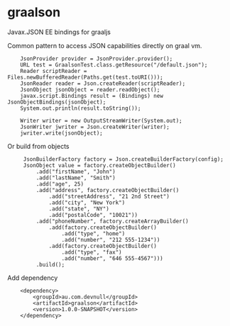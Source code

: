 # graalson
Javax.JSON EE bindings for graaljs

Common pattern to access JSON capabilities directly on graal vm.

        JsonProvider provider = JsonProvider.provider();
        URL test = GraalsonTest.class.getResource("/default.json");
        Reader scriptReader = Files.newBufferedReader(Paths.get(test.toURI()));
        JsonReader reader = Json.createReader(scriptReader);
        JsonObject jsonObject = reader.readObject();
        javax.script.Bindings result = (Bindings) new JsonObjectBindings(jsonObject);
        System.out.println(result.toString());

        Writer writer = new OutputStreamWriter(System.out);
        JsonWriter jwriter = Json.createWriter(writer);
        jwriter.write(jsonObject);

Or build from objects

         JsonBuilderFactory factory = Json.createBuilderFactory(config);
         JsonObject value = factory.createObjectBuilder()
             .add("firstName", "John")
             .add("lastName", "Smith")
             .add("age", 25)
             .add("address", factory.createObjectBuilder()
                 .add("streetAddress", "21 2nd Street")
                 .add("city", "New York")
                 .add("state", "NY")
                 .add("postalCode", "10021"))
             .add("phoneNumber", factory.createArrayBuilder()
                 .add(factory.createObjectBuilder()
                     .add("type", "home")
                     .add("number", "212 555-1234"))
                 .add(factory.createObjectBuilder()
                     .add("type", "fax")
                     .add("number", "646 555-4567")))
             .build();
             
Add dependency
            
        <dependency>
            <groupId>au.com.devnull</groupId>
            <artifactId>graalson</artifactId>
            <version>1.0.0-SNAPSHOT</version>
        </dependency>
